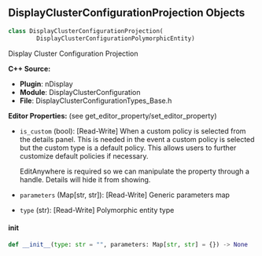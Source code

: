 ## DisplayClusterConfigurationProjection Objects

```python
class DisplayClusterConfigurationProjection(
        DisplayClusterConfigurationPolymorphicEntity)
```

Display Cluster Configuration Projection

**C++ Source:**

- **Plugin**: nDisplay
- **Module**: DisplayClusterConfiguration
- **File**: DisplayClusterConfigurationTypes_Base.h

**Editor Properties:** (see get_editor_property/set_editor_property)

- ``is_custom`` (bool):  [Read-Write] When a custom policy is selected from the details panel.
  This is needed in the event a custom policy is selected
  but the custom type is a default policy. This allows users
  to further customize default policies if necessary.

  EditAnywhere is required so we can manipulate the property
  through a handle. Details will hide it from showing.
- ``parameters`` (Map[str, str]):  [Read-Write] Generic parameters map
- ``type`` (str):  [Read-Write] Polymorphic entity type

<a id="unreal.DisplayClusterConfigurationProjection.__init__"></a>

#### __init__

```python
def __init__(type: str = "", parameters: Map[str, str] = {}) -> None
```

<a id="unreal.DisplayClusterConfigurationPostprocess"></a>